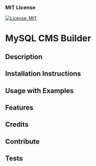 ### MIT License
 [![License: MIT](https://img.shields.io/badge/License-MIT-yellow.svg)](https://opensource.org/licenses/MIT)

# MySQL CMS Builder

## Description

## Installation Instructions

## Usage with Examples

## Features

## Credits

## Contribute

## Tests

